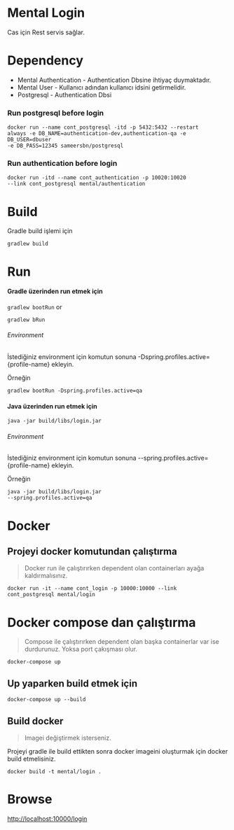 # Mental Login
Cas için Rest servis sağlar.

# Dependency
- Mental Authentication - Authentication Dbsine ihtiyaç duymaktadır.
- Mental User - Kullanıcı adından kullanıcı idsini getirmelidir.
- Postgresql - Authentication Dbsi

### Run postgresql before login
<code>docker run --name cont_postgresql 
-itd -p 5432:5432 --restart always 
-e DB_NAME=authentication-dev,authentication-qa 
-e DB_USER=dbuser -e DB_PASS=12345 sameersbn/postgresql</code>

### Run authentication before login
<code>docker run -itd --name cont_authentication -p 10020:10020 
--link cont_postgresql mental/authentication</code>

# Build
Gradle build işlemi için

<code>gradlew build</code>

# Run

#### Gradle üzerinden run etmek için

<code>gradlew bootRun</code> or

<code>gradlew bRun</code>

###### Environment
İstediğiniz environment için komutun sonuna -Dspring.profiles.active={profile-name} ekleyin.

Örneğin

<code>gradlew bootRun -Dspring.profiles.active=qa</code>


#### Java üzerinden run etmek için

<code>java -jar build/libs/login.jar</code>

###### Environment
İstediğiniz environment için komutun sonuna --spring.profiles.active={profile-name} ekleyin.

Örneğin

<code>java -jar build/libs/login.jar --spring.profiles.active=qa</code>


# Docker

## Projeyi docker komutundan çalıştırma
>Docker run ile çalıştırırken dependent olan containerları ayağa kaldırmalısınız.

<code>docker run -it --name cont_login -p 10000:10000 --link cont_postgresql mental/login</code>

# Docker compose dan çalıştırma
> Compose ile çalıştırırken dependent olan başka containerlar var ise durdurunuz. Yoksa port çakışması olur.

<code>docker-compose up</code>


## Up yaparken build etmek için
<code>docker-compose up --build</code>


## Build docker
> Imagei değiştirmek isterseniz.

Projeyi gradle ile build ettikten sonra docker 
imageini oluşturmak için docker build etmelisiniz.

<code>docker build -t mental/login .</code>


# Browse

[http://localhost:10000/login](http://localhost:10000/login)








